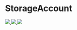 # StorageAccount

<a href="https://azuredeploy.net/?repository=https://github.com/lbov/StorageAccount" target="_blank">
    <img src="http://azuredeploy.net/deploybutton.png"/>
</a>


<a href="https://portal.azure.com/#create/Microsoft.Template/uri/https%3A%2F%2Fgithub.com%2FAzure%2Flbov%2Fmaster%2FStorageAccount%2Fazuredeploy.json" target="_blank">
    <img src="http://azuredeploy.net/deploybutton.png"/>
</a>

<a href="https://portal.azure.com/#create/Microsoft.Template/uri/https%3A%2F%2Fraw.githubusercontent.com%2FAzure%2Fazure-quickstart-templates%2Fmaster%2F201-application-gateway-2vms-iis-ssl%2Fazuredeploy.json" target="_blank">
    <img src="http://azuredeploy.net/deploybutton.png"/>
</a>
